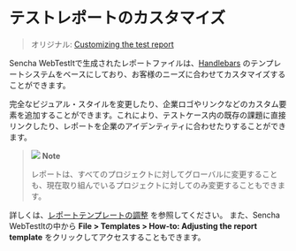 # テストレポートのカスタマイズ

> オリジナル: [Customizing the test report](https://docs.sencha.com/webtestit/guides/advanced-topics/customizing-the-test-report.html)

Sencha WebTestItで生成されたレポートファイルは、[Handlebars](https://handlebarsjs.com/) のテンプレートシステムをベースにしており、お客様のニーズに合わせてカスタマイズすることができます。

完全なビジュアル・スタイルを変更したり、企業ロゴやリンクなどのカスタム要素を追加することができます。これにより、テストケース内の既存の課題に直接リンクしたり、レポートを企業のアイデンティティに合わせたりすることができます。

> ![](https://docs.sencha.com/webtestit/guides/images/note-icon.png) **Note**
> 
> レポートは、すべてのプロジェクトに対してグローバルに変更することも、現在取り組んでいるプロジェクトに対してのみ変更することもできます。

詳しくは、[レポートテンプレートの調整](../AdvancedTopics/AdjustingTheReportTemplate.md) を参照してください。
また、Sencha WebTestItの中から **File \> Templates \> How-to: Adjusting the report template** をクリックしてアクセスすることもできます。
